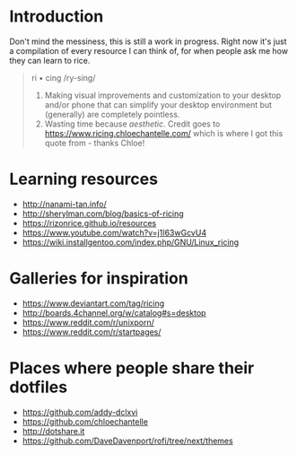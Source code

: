 # Introduction
Don't mind the messiness, this is still a work in progress. Right now it's just a compilation of every resource I can think of, for when people ask me how they can learn to rice.

> ri • cing
> /ry-sing/
> 1. Making visual improvements and customization to your desktop and/or phone that can simplify your desktop environment but (generally) are completely pointless.
> 2. Wasting time because *aesthetic*.
Credit goes to https://www.ricing.chloechantelle.com/ which is where I got this quote from - thanks Chloe!

# Learning resources
* http://nanami-tan.info/
* http://sherylman.com/blog/basics-of-ricing
* https://rizonrice.github.io/resources
* https://www.youtube.com/watch?v=j1I63wGcvU4
* https://wiki.installgentoo.com/index.php/GNU/Linux_ricing

# Galleries for inspiration
* https://www.deviantart.com/tag/ricing
* http://boards.4channel.org/w/catalog#s=desktop
* https://www.reddit.com/r/unixporn/
* https://www.reddit.com/r/startpages/

# Places where people share their dotfiles
* https://github.com/addy-dclxvi
* https://github.com/chloechantelle
* http://dotshare.it
* https://github.com/DaveDavenport/rofi/tree/next/themes
